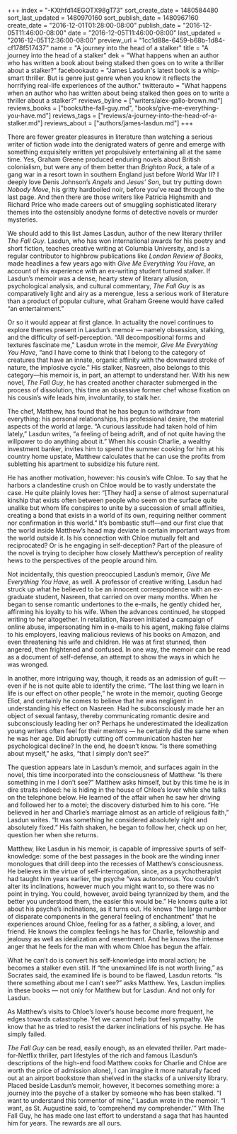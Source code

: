 +++
index = "-KXthfd14EGOTX98gT73"
sort_create_date = 1480584480
sort_last_updated = 1480970160
sort_publish_date = 1480967160
create_date = "2016-12-01T01:28:00-08:00"
publish_date = "2016-12-05T11:46:00-08:00"
date = "2016-12-05T11:46:00-08:00"
last_updated = "2016-12-05T12:36:00-08:00"
preview_url = "1cc1d88e-6459-b68b-1d84-cf178f517437"
name = "A journey into the head of a stalker"
title = "A journey into the head of a stalker"
dek = "What happens when an author who has written a book about being stalked then goes on to write a thriller about a stalker?"
facebookauto = "James Lasdun's latest book is a whip-smart thriller. But is genre just genre when you know it reflects the horrifying real-life experiences of the author."
twitterauto = "What happens when an author who has written about being stalked then goes on to write a thriller about a stalker?"
reviews_byline = ["writers/alex-gallo-brown.md"]
reviews_books = ["books/the-fall-guy.md", "books/give-me-everything-you-have.md"]
reviews_tags = ["reviews/a-journey-into-the-head-of-a-stalker.md"]
reviews_about = ["authors/james-lasdun.md"]
+++

There are fewer greater pleasures in literature than watching a serious writer of fiction wade into the denigrated waters of genre and emerge with something exquisitely written yet propulsively entertaining all at the same time. Yes, Graham Greene produced enduring novels about British colonialism, but were any of them better than *Brighton Rock*, a tale of a gang war in a resort town in southern England just before World War II? I deeply love Denis Johnson’s *Angels* and *Jesus’ Son*, but try putting down *Nobody Move*, his gritty hardboiled noir, before you’ve read through to the last page. And then there are those writers like Patricia Highsmith and Richard Price who made careers out of smuggling sophisticated literary themes into the ostensibly anodyne forms of detective novels or murder mysteries.

We should add to this list James Lasdun, author of the new literary thriller *The Fall Guy*. Lasdun, who has won international awards for his poetry and short fiction, teaches creative writing at Columbia University, and is a regular contributor to highbrow publications like *London Review of Books*, made headlines a few years ago with *Give Me Everything You Have*, an account of his experience with an ex-writing student turned stalker. If Lasdun’s memoir was a dense, hearty stew of literary allusion, psychological analysis, and cultural commentary, *The Fall Guy* is as comparatively light and airy as a merengue, less a serious work of literature than a product of popular culture, what Graham Greene would have called “an entertainment.”

Or so it would appear at first glance. In actuality the novel continues to explore themes present in Lasdun’s memoir — namely obsession, stalking, and the difficulty of self-perception. “All decompositional forms and textures fascinate me,” Lasdun wrote in the memoir, *Give Me Everything You Have*, “and I have come to think that I belong to the category of creatures that have an innate, organic affinity with the downward stroke of nature, the implosive cycle.” His stalker, Nasreen, also belongs to this category—his memoir is, in part, an attempt to understand her. With his new novel, *The Fall Guy*, he has created another character submerged in the process of dissolution, this time an obsessive former chef whose fixation on his cousin’s wife leads him, involuntarily, to stalk her.

The chef, Matthew, has found that he has begun to withdraw from everything: his personal relationships, his professional desire, the material aspects of the world at large. “A curious lassitude had taken hold of him lately,” Lasdun writes, “a feeling of being adrift, and of not quite having the willpower to do anything about it.” When his cousin Charlie, a wealthy investment banker, invites him to spend the summer cooking for him at his country home upstate, Matthew calculates that he can use the profits from subletting his apartment to subsidize his future rent.

He has another motivation, however: his cousin’s wife Chloe. To say that he harbors a clandestine crush on Chloe would be to vastly understate the case. He quite plainly loves her: “[They had] a sense of almost supernatural kinship that exists often between people who seem on the surface quite unalike but whom life conspires to unite by a succession of small affinities, creating a bond that exists in a world of its own, requiring neither comment nor confirmation in this world.” It’s bombastic stuff—and our first clue that the world inside Matthew’s head may deviate in certain important ways from the world outside it. Is his connection with Chloe mutually felt and reciprocated? Or is he engaging in self-deception? Part of the pleasure of the novel is trying to decipher how closely Matthew’s perception of reality hews to the perspectives of the people around him.

Not incidentally, this question preoccupied Lasdun’s memoir, *Give Me Everything You Have*, as well. A professor of creative writing, Lasdun had struck up what he believed to be an innocent correspondence with an ex-graduate student, Nasreen, that carried on over many months. When he began to sense romantic undertones to the e-mails, he gently chided her, affirming his loyalty to his wife. When the advances continued, he stopped writing to her altogether. In retaliation, Nasreen initiated a campaign of online abuse, impersonating him in e-mails to his agent, making false claims to his employers, leaving malicious reviews of his books on Amazon, and even threatening his wife and children. He was at first stunned, then angered, then frightened and confused. In one way, the memoir can be read as a document of self-defense, an attempt to show the ways in which he was wronged.

In another, more intriguing way, though, it reads as an admission of guilt — even if he is not quite able to identify the crime. “The last thing we learn in life is our effect on other people,” he wrote in the memoir, quoting George Eliot, and certainly he comes to believe that he was negligent in understanding his effect on Nasreen. Had he subconsciously made her an object of sexual fantasy, thereby communicating romantic desire and subconsciously leading her on? Perhaps he underestimated the idealization young writers often feel for their mentors — he certainly did the same when he was her age. Did abruptly cutting off communication hasten her psychological decline? In the end, he doesn’t know. “Is there something about myself,” he asks, “that I simply don’t see?”

The question appears late in Lasdun’s memoir, and surfaces again in the novel, this time incorporated into the consciousness of Matthew. “Is there something in me I don’t see?” Matthew asks himself, but by this time he is in dire straits indeed: he is hiding in the house of Chloe’s lover while she talks on the telephone below. He learned of the affair when he saw her driving and followed her to a motel; the discovery disturbed him to his core. “He believed in her and Charlie’s marriage almost as an article of religious faith,” Lasdun writes. “It was something he considered absolutely right and absolutely fixed.” His faith shaken, he began to follow her, check up on her, question her when she returns.

Matthew, like Lasdun in his memoir, is capable of impressive spurts of self-knowledge: some of the best passages in the book are the winding inner monologues that drill deep into the recesses of Matthew’s consciousness. He believes in the virtue of self-interrogation, since, as a psychotherapist had taught him years earlier, the psyche “was autonomous. You couldn’t alter its inclinations, however much you might want to, so there was no point in trying. You could, however, avoid being tyrannized by them, and the better you understood them, the easier this would be.” He knows quite a lot about his psyche’s inclinations, as it turns out. He knows “the large number of disparate components in the general feeling of enchantment” that he experiences around Chloe, feeling for as a father, a sibling, a lover, and friend. He knows the complex feelings he has for Charlie, fellowship and jealousy as well as idealization and resentment. And he  knows the intense anger that he feels for the man with whom Chloe has begun the affair.

What he can’t do is convert his self-knowledge into moral action; he becomes a stalker even still. If “the unexamined life is not worth living,” as Socrates said, the examined life is bound to be flawed, Lasdun retorts. “Is there something about me I can’t see?” asks Matthew. Yes, Lasdun implies in these books — not only for Matthew but for Lasdun. And not only for Lasdun. 

As Matthew’s visits to Chloe’s lover’s house become more frequent, he edges towards catastrophe. Yet we cannot help but feel sympathy. We know that he as tried to resist the darker inclinations of his psyche. He has simply failed.
 
*The Fall Guy* can be read, easily enough, as an elevated thriller. Part made-for-Netflix thriller, part lifestyles of the rich and famous (Lasdun’s descriptions of the high-end food Matthew cooks for Charlie and Chloe are worth the price of admission alone), I can imagine it more naturally faced out at an airport bookstore than shelved in the stacks of a university library. Placed beside Lasdun’s memoir, however, it becomes something more: a journey into the psyche of a stalker by someone who has been stalked. “I want to understand this tormentor of mine,” Lasdun wrote in the memoir. “I want, as St. Augustine said, to ‘comprehend my comprehender.’” With The Fall Guy, he has made one last effort to understand a saga that has haunted him for years. The rewards are all ours.

